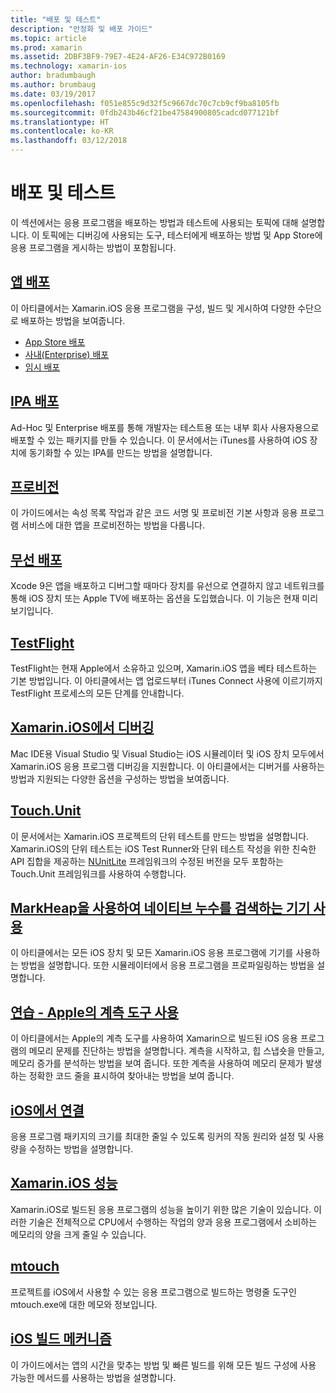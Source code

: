 ```yaml
---
title: "배포 및 테스트"
description: "안정화 및 배포 가이드"
ms.topic: article
ms.prod: xamarin
ms.assetid: 2DBF3BF9-79E7-4E24-AF26-E34C972B0169
ms.technology: xamarin-ios
author: bradumbaugh
ms.author: brumbaug
ms.date: 03/19/2017
ms.openlocfilehash: f051e855c9d32f5c9667dc70c7cb9cf9ba8105fb
ms.sourcegitcommit: 0fdb243b46cf21be47584900805cadcd077121bf
ms.translationtype: HT
ms.contentlocale: ko-KR
ms.lasthandoff: 03/12/2018
---
```

# <a name="deployment-and-testing"></a>배포 및 테스트

이 섹션에서는 응용 프로그램을 배포하는 방법과 테스트에 사용되는 토픽에 대해 설명합니다. 이 토픽에는 디버깅에 사용되는 도구, 테스터에게 배포하는 방법 및 App Store에 응용 프로그램을 게시하는 방법이 포함됩니다.


##  <a name="app-distributioniosdeploy-testapp-distributionindexmd"></a>[앱 배포](~/ios/deploy-test/app-distribution/index.md)

이 아티클에서는 Xamarin.iOS 응용 프로그램을 구성, 빌드 및 게시하여 다양한 수단으로 배포하는 방법을 보여줍니다.

- [App Store 배포](~/ios/deploy-test/app-distribution/app-store-distribution/index.md)
- [사내(Enterprise) 배포](~/ios/deploy-test/app-distribution/in-house-distribution.md)
- [임시 배포](~/ios/deploy-test/app-distribution/ad-hoc-distribution.md)

##  <a name="ipa-deploymentiosdeploy-testapp-distributionipa-supportmd"></a>[IPA 배포](~/ios/deploy-test/app-distribution/ipa-support.md)

Ad-Hoc 및 Enterprise 배포를 통해 개발자는 테스트용 또는 내부 회사 사용자용으로 배포할 수 있는 패키지를 만들 수 있습니다. 이 문서에서는 iTunes를 사용하여 iOS 장치에 동기화할 수 있는 IPA를 만드는 방법을 설명합니다.

## <a name="provisioningprovisioningindexmd"></a>[프로비전](provisioning/index.md)

이 가이드에서는 속성 목록 작업과 같은 코드 서명 및 프로비전 기본 사항과 응용 프로그램 서비스에 대한 앱을 프로비전하는 방법을 다룹니다. 

## <a name="wireless-deploymentwireless-deploymentmd"></a>[무선 배포](wireless-deployment.md)

 Xcode 9은 앱을 배포하고 디버그할 때마다 장치를 유선으로 연결하지 않고 네트워크를 통해 iOS 장치 또는 Apple TV에 배포하는 옵션을 도입했습니다. 이 기능은 현재 미리 보기입니다.

##  <a name="testflightiosdeploy-testtestflightmd"></a>[TestFlight](~/ios/deploy-test/testflight.md)

TestFlight는 현재 Apple에서 소유하고 있으며, Xamarin.iOS 앱을 베타 테스트하는 기본 방법입니다. 이 아티클에서는 앱 업로드부터 iTunes Connect 사용에 이르기까지 TestFlight 프로세스의 모든 단계를 안내합니다.

##  <a name="debugging-in-xamariniosiosdeploy-testdebugging-in-xamarin-iosmd"></a>[Xamarin.iOS에서 디버깅](~/ios/deploy-test/debugging-in-xamarin-ios.md)

Mac IDE용 Visual Studio 및 Visual Studio는 iOS 시뮬레이터 및 iOS 장치 모두에서 Xamarin.iOS 응용 프로그램 디버깅을 지원합니다. 이 아티클에서는 디버거를 사용하는 방법과 지원되는 다양한 옵션을 구성하는 방법을 보여줍니다.


##  <a name="touchunitiosdeploy-testtouchunitmd"></a>[Touch.Unit](~/ios/deploy-test/touch.unit.md)

이 문서에서는 Xamarin.iOS 프로젝트의 단위 테스트를 만드는 방법을 설명합니다.
Xamarin.iOS의 단위 테스트는 iOS Test Runner와 단위 테스트 작성을 위한 친숙한 API 집합을 제공하는 [NUnitLite](http://www.nunitlite.com/) 프레임워크의 수정된 버전을 모두 포함하는 Touch.Unit 프레임워크를 사용하여 수행합니다.



##  <a name="using-instruments-to-detect-native-leaks-using-markheapiosdeploy-testusing-instruments-to-detect-native-leaks-using-markheapmd"></a>[MarkHeap을 사용하여 네이티브 누수를 검색하는 기기 사용](~/ios/deploy-test/using-instruments-to-detect-native-leaks-using-markheap.md)

이 아티클에서는 모든 iOS 장치 및 모든 Xamarin.iOS 응용 프로그램에 기기를 사용하는 방법을 설명합니다. 또한 시뮬레이터에서 응용 프로그램을 프로파일링하는 방법을 설명합니다.



##  <a name="walkthrough---using-apples-instrument-tooliosdeploy-testwalkthrough-apples-instrumentmd"></a>[연습 - Apple의 계측 도구 사용](~/ios/deploy-test/walkthrough-apples-instrument.md)

이 아티클에서는 Apple의 계측 도구를 사용하여 Xamarin으로 빌드된 iOS 응용 프로그램의 메모리 문제를 진단하는 방법을 설명합니다. 계측을 시작하고, 힙 스냅숏을 만들고, 메모리 증가를 분석하는 방법을 보여 줍니다. 또한 계측을 사용하여 메모리 문제가 발생하는 정확한 코드 줄을 표시하여 찾아내는 방법을 보여 줍니다.

##  <a name="linking-on-ioslinkermd"></a>[iOS에서 연결](linker.md)

응용 프로그램 패키지의 크기를 최대한 줄일 수 있도록 링커의 작동 원리와 설정 및 사용량을 수정하는 방법을 설명합니다.

##  <a name="xamarinios-performanceperformancemd"></a>[Xamarin.iOS 성능](performance.md)

Xamarin.iOS로 빌드된 응용 프로그램의 성능을 높이기 위한 많은 기술이 있습니다. 이러한 기술은 전체적으로 CPU에서 수행하는 작업의 양과 응용 프로그램에서 소비하는 메모리의 양을 크게 줄일 수 있습니다.

##  <a name="mtouchmtouchmd"></a>[mtouch](mtouch.md)

프로젝트를 iOS에서 사용할 수 있는 응용 프로그램으로 빌드하는 명령줄 도구인 mtouch.exe에 대한 메모와 정보입니다.

## <a name="ios-build-mechanicsios-build-mechanicsmd"></a>[iOS 빌드 메커니즘](ios-build-mechanics.md)

이 가이드에서는 앱의 시간을 맞추는 방법 및 빠른 빌드를 위해 모든 빌드 구성에 사용 가능한 메서드를 사용하는 방법을 설명합니다.